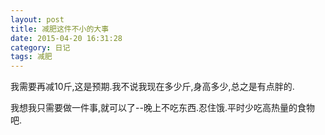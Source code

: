 ```yaml
---
layout: post
title: 减肥这件不小的大事
date: 2015-04-20 16:31:28
category: 日记
tags: 减肥
---
```


我需要再减10斤,这是预期.我不说我现在多少斤,身高多少,总之是有点胖的.

我想我只需要做一件事,就可以了--晚上不吃东西.忍住饿.平时少吃高热量的食物吧. 




















